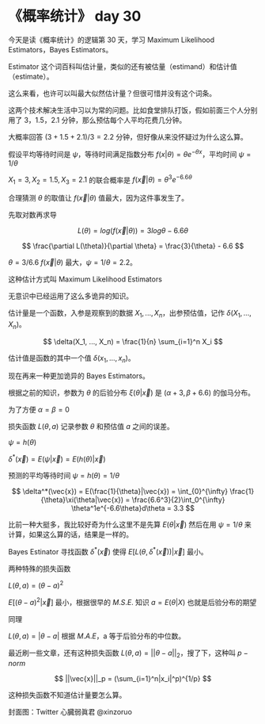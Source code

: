 # 《概率统计》 day 30

今天是读《概率统计》的逻辑第 30 天，学习 Maximum Likelihood Estimators，Bayes Estimators。

Estimator 这个词百科叫估计量，类似的还有被估量（estimand）和估计值（estimate）。

这么来看，也许可以叫最大似然估计量？但很可惜并没有这个词条。

这两个技术解决生活中习以为常的问题。比如食堂排队打饭，假如前面三个人分别用了 3，1.5，2.1 分钟，那么预估每个人平均花费几分钟。

大概率回答 $(3 + 1.5 + 2.1)/3 = 2.2$ 分钟，但好像从来没怀疑过为什么这么算。

假设平均等待时间是 $\psi$，等待时间满足指数分布 $f(x|\theta) = \theta e^{-\theta x}$，平均时间 $\psi = 1/\theta$

<!-- 观察到  -->

$X_1=3, X_2 = 1.5, X_3 = 2.1$ 的联合概率是 $f(\vec{x}|\theta) = \theta^3e^{-6.6\theta}$

合理猜测 $\theta$ 的取值让 $f(\vec{x}|\theta)$ 值最大，因为这件事发生了。

先取对数再求导

$$L(\theta) = log(f(\vec{x}|\theta)) = 3 log\theta - 6.6\theta$$

$$
\frac{\partial L(\theta)}{\partial \theta} = \frac{3}{\theta} - 6.6
$$

$\theta = 3/6.6$ $f(\vec{x}|\theta)$ 最大，$\psi = 1/\theta = 2.2$。

这种估计方式叫 Maximum Likelihood Estimators

无意识中已经运用了这么多诡异的知识。

估计量是一个函数，入参是观察到的数据 $X_1, ..., X_n$，出参预估值，记作 $\delta(X_1, ..., X_n)$。

$$
\delta(X_1, ..., X_n) = \frac{1}{n} \sum_{i=1}^n X_i
$$

估计值是函数的其中一个值 $\delta(x_1, ..., x_n)$。

现在再来一种更加诡异的 Bayes Estimators。

根据之前的知识，参数为 $\theta$ 的后验分布 $\xi(\theta|\vec{x})$ 是 $(\alpha + 3, \beta + 6.6)$ 的伽马分布。

为了方便 $\alpha = \beta = 0$

损失函数 $L(\theta, a)$ 记录参数 $\theta$ 和预估值 $a$ 之间的误差。

$\psi = h(\theta)$

$\delta^*(\vec{x}) = E(\psi|\vec{x}) = E(h(\theta)|\vec{x})$




<!-- $E(\theta|\vec{x}) = 3/6.6$ -->

预测的平均等待时间 $\psi =h(\theta) = 1/\theta$

$$
\delta^*(\vec{x}) = E(\frac{1}{\theta}|\vec{x}) = \int_{0}^{\infty} \frac{1}{\theta}\xi(\theta|\vec{x}) = \frac{6.6^3}{2}\int_0^{\infty} \theta^1e^{-6.6\theta}d\theta = 3.3
$$

比前一种大挺多，我比较好奇为什么这里不是先算 $E(\theta|\vec{x})$ 然后在用 $\psi = 1/\theta$ 来计算，如果这么算的话，结果是一样的。

<!-- 这个和平时见到的损失函数似乎不太一样，平常见到的都是估计值和实际值。 -->

<!-- $E[L(\theta, a)] = \int_{\Omega}L(\theta, a)\xi(\theta)d\theta$ -->

Bayes Estinator 寻找函数 $\delta^*(\vec{x})$ 使得 $E[L(\theta, \delta^*(\vec{x}))|\vec{x}]$ 最小。

<!-- $$
E[L(\theta, \delta^*(\vec{x}))|\vec{x}] = \min_{All \ a} E[L(\theta, a)|\vec{x}]
$$ -->

两种特殊的损失函数

$L(\theta, a) = (\theta - a)^2$

$E[(\theta - a)^2|\vec{x}]$ 最小，根据很早的 $M.S.E.$ 知识 $a=E(\theta|X)$ 也就是后验分布的期望

同理

$L(\theta, a) = |\theta - a|$ 根据 $M.A.E$，a 等于后验分布的中位数。

最近刷一些文章，还有这种损失函数 $L(\theta, a) = ||\theta - a||_2$，搜了下，这种叫 $p-norm$

$$
||\vec{x}||_p = (\sum_{i=1}^n|x_i|^p)^{1/p}
$$

这种损失函数不知道估计量要怎么算。



封面图：Twitter 心臓弱眞君 @xinzoruo